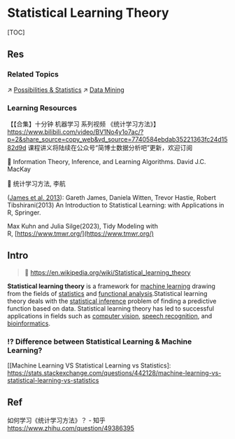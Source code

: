 # Statistical Learning Theory

[TOC]



## Res
### Related Topics
↗ [Possibilities & Statistics](../../../../🧮%20Math%20&%20Theoretical%20Computer%20Science%20(TCS)/📊%20Possibilities%20&%20Statistics/Possibilities%20&%20Statistics.md)
↗ [Data Mining](../../../../Data-Oriented%20&%20Human-Centered%20Technologies/Data%20Science/⛏️%20Data%20Mining/Data%20Mining.md)


### Learning Resources
【【合集】十分钟 机器学习 系列视频 《统计学习方法》】 https://www.bilibili.com/video/BV1No4y1o7ac/?p=2&share_source=copy_web&vd_source=7740584ebdab35221363fc24d1582d9d
课程讲义将陆续在公众号“简博士数据分析吧”更新，欢迎订阅

📖 Information Theory, Inference, and Learning Algorithms. David J.C. MacKay

📖 统计学习方法, 李航

([James et al. 2013](https://www.math.pku.edu.cn/teachers/lidf/docs/Rbook/html/_Rbook/stat-learn-intro.html#ref-James-StatLearn-R13)): Gareth James, Daniela Witten, Trevor Hastie, Robert Tibshirani(2013) An Introduction to Statistical Learning: with Applications in R, Springer.

Max Kuhn and Julia Silge(2023), Tidy Modeling with R, [https://www.tmwr.org/](https://www.tmwr.org/)



## Intro
> 🔗 https://en.wikipedia.org/wiki/Statistical_learning_theory

**Statistical learning theory** is a framework for [machine learning](https://en.wikipedia.org/wiki/Machine_learning) drawing from the fields of [statistics](https://en.wikipedia.org/wiki/Statistics) and [functional analysis](https://en.wikipedia.org/wiki/Functional_analysis).Statistical learning theory deals with the [statistical inference](https://en.wikipedia.org/wiki/Statistical_inference) problem of finding a predictive function based on data. Statistical learning theory has led to successful applications in fields such as [computer vision](https://en.wikipedia.org/wiki/Computer_vision), [speech recognition](https://en.wikipedia.org/wiki/Speech_recognition), and [bioinformatics](https://en.wikipedia.org/wiki/Bioinformatics).



### ⁉️ Difference between Statistical Learning & Machine Learning?



[统计学和机器学习到底有什么区别？]: https://www.jiqizhixin.com/articles/2019-04-24-16
[统计学习，机器学习，深度学习 - IAMGPS的文章 - 知乎]: https://zhuanlan.zhihu.com/p/379821665
[Machine Learning Vs. Statistical Learning]: https://blogs.perficient.com/2018/01/29/machine-learning-vs-statistical-learning/

[[Machine Learning VS Statistical Learning vs Statistics]: https://stats.stackexchange.com/questions/442128/machine-learning-vs-statistical-learning-vs-statistics

[MACHINE LEARNING VS. STATISTICS]: https://onlinestats.canr.udel.edu/machine-learning-vs-statistics/



## Ref
如何学习《统计学习方法》？ - 知乎 https://www.zhihu.com/question/49386395
